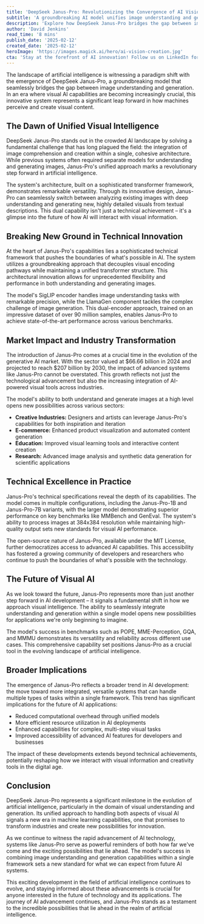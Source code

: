 ```yaml
---
title: 'DeepSeek Janus-Pro: Revolutionizing the Convergence of AI Vision and Creation'
subtitle: 'A groundbreaking AI model unifies image understanding and generation capabilities'
description: 'Explore how DeepSeek Janus-Pro bridges the gap between image understanding and creation, setting new standards in AI with its unified approach. Learn about its technical innovations and the transformative impact on industries like e-commerce, education, and more.'
author: 'David Jenkins'
read_time: '8 mins'
publish_date: '2025-02-12'
created_date: '2025-02-12'
heroImage: 'https://images.magick.ai/hero/ai-vision-creation.jpg'
cta: 'Stay at the forefront of AI innovation! Follow us on LinkedIn for regular updates on groundbreaking developments like DeepSeek Janus-Pro and other transformative technologies shaping our future.'
---
```


The landscape of artificial intelligence is witnessing a paradigm shift with the emergence of DeepSeek Janus-Pro, a groundbreaking model that seamlessly bridges the gap between image understanding and generation. In an era where visual AI capabilities are becoming increasingly crucial, this innovative system represents a significant leap forward in how machines perceive and create visual content.

## The Dawn of Unified Visual Intelligence

DeepSeek Janus-Pro stands out in the crowded AI landscape by solving a fundamental challenge that has long plagued the field: the integration of image comprehension and creation within a single, cohesive architecture. While previous systems often required separate models for understanding and generating images, Janus-Pro's unified approach marks a revolutionary step forward in artificial intelligence.

The system's architecture, built on a sophisticated transformer framework, demonstrates remarkable versatility. Through its innovative design, Janus-Pro can seamlessly switch between analyzing existing images with deep understanding and generating new, highly detailed visuals from textual descriptions. This dual capability isn't just a technical achievement – it's a glimpse into the future of how AI will interact with visual information.

## Breaking New Ground in Technical Innovation

At the heart of Janus-Pro's capabilities lies a sophisticated technical framework that pushes the boundaries of what's possible in AI. The system utilizes a groundbreaking approach that decouples visual encoding pathways while maintaining a unified transformer structure. This architectural innovation allows for unprecedented flexibility and performance in both understanding and generating images.

The model's SigLIP encoder handles image understanding tasks with remarkable precision, while the LlamaGen component tackles the complex challenge of image generation. This dual-encoder approach, trained on an impressive dataset of over 90 million samples, enables Janus-Pro to achieve state-of-the-art performance across various benchmarks.

## Market Impact and Industry Transformation

The introduction of Janus-Pro comes at a crucial time in the evolution of the generative AI market. With the sector valued at $66.66 billion in 2024 and projected to reach $207 billion by 2030, the impact of advanced systems like Janus-Pro cannot be overstated. This growth reflects not just the technological advancement but also the increasing integration of AI-powered visual tools across industries.

The model's ability to both understand and generate images at a high level opens new possibilities across various sectors:

- **Creative Industries:** Designers and artists can leverage Janus-Pro's capabilities for both inspiration and iteration
- **E-commerce:** Enhanced product visualization and automated content generation
- **Education:** Improved visual learning tools and interactive content creation
- **Research:** Advanced image analysis and synthetic data generation for scientific applications

## Technical Excellence in Practice

Janus-Pro's technical specifications reveal the depth of its capabilities. The model comes in multiple configurations, including the Janus-Pro-1B and Janus-Pro-7B variants, with the larger model demonstrating superior performance on key benchmarks like MMBench and GenEval. The system's ability to process images at 384x384 resolution while maintaining high-quality output sets new standards for visual AI performance.

The open-source nature of Janus-Pro, available under the MIT License, further democratizes access to advanced AI capabilities. This accessibility has fostered a growing community of developers and researchers who continue to push the boundaries of what's possible with the technology.

## The Future of Visual AI

As we look toward the future, Janus-Pro represents more than just another step forward in AI development – it signals a fundamental shift in how we approach visual intelligence. The ability to seamlessly integrate understanding and generation within a single model opens new possibilities for applications we're only beginning to imagine.

The model's success in benchmarks such as POPE, MME-Perception, GQA, and MMMU demonstrates its versatility and reliability across different use cases. This comprehensive capability set positions Janus-Pro as a crucial tool in the evolving landscape of artificial intelligence.

## Broader Implications

The emergence of Janus-Pro reflects a broader trend in AI development: the move toward more integrated, versatile systems that can handle multiple types of tasks within a single framework. This trend has significant implications for the future of AI applications:

- Reduced computational overhead through unified models
- More efficient resource utilization in AI deployments
- Enhanced capabilities for complex, multi-step visual tasks
- Improved accessibility of advanced AI features for developers and businesses

The impact of these developments extends beyond technical achievements, potentially reshaping how we interact with visual information and creativity tools in the digital age.

## Conclusion

DeepSeek Janus-Pro represents a significant milestone in the evolution of artificial intelligence, particularly in the domain of visual understanding and generation. Its unified approach to handling both aspects of visual AI signals a new era in machine learning capabilities, one that promises to transform industries and create new possibilities for innovation.

As we continue to witness the rapid advancement of AI technology, systems like Janus-Pro serve as powerful reminders of both how far we've come and the exciting possibilities that lie ahead. The model's success in combining image understanding and generation capabilities within a single framework sets a new standard for what we can expect from future AI systems.

This exciting development in the field of artificial intelligence continues to evolve, and staying informed about these advancements is crucial for anyone interested in the future of technology and its applications. The journey of AI advancement continues, and Janus-Pro stands as a testament to the incredible possibilities that lie ahead in the realm of artificial intelligence.